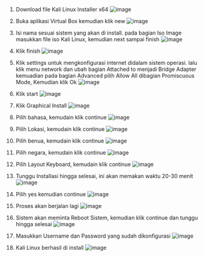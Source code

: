 1. Download file Kali Linux Installer x64
   ![image](https://github.com/user-attachments/assets/e66eeffb-2b85-45dc-addc-41ea4d1dde25)

2. Buka aplikasi Virtual Box kemudian klik new
   ![image](https://github.com/user-attachments/assets/a2b60fcc-b93e-4a7a-b87b-b749737317e8)

3. Isi nama sesuai sistem yang akan di install. pada bagian Iso Image masukkan file iso Kali Linux, kemudian next sampai finish
   ![image](https://github.com/user-attachments/assets/f5541056-a322-4fd7-bc72-c9870e21d183)

4. Klik finish
   ![image](https://github.com/user-attachments/assets/7c316b39-c5f9-4e0b-9ee9-d4ff4f0cf922)

5. Klik settings untuk mengkonfigurasi internet didalam sistem operasi. lalu klik menu network dan ubah bagian Attached to menjadi Bridge Adapter kemuadian pada bagian Advanced pilih Allow All dibagian Promiscuous Mode, Kemudian klik Ok
   ![image](https://github.com/user-attachments/assets/a6cf6778-b7ec-4e2e-a5f0-c134f6bf0b4b)

6. Klik start
   ![image](https://github.com/user-attachments/assets/44f3e8b2-84f0-4a95-a25a-289eae877ceb)

7. Klik Graphical Install
   ![image](https://github.com/user-attachments/assets/40227552-57e9-4273-9d92-e5d8c0e25594)

9. Pilih bahasa, kemudain klik continue
    ![image](https://github.com/user-attachments/assets/fad5d0a4-2e5d-4689-9ff5-187b0aff8a16)

11. Pilih Lokasi, kemudain klik continue
    ![image](https://github.com/user-attachments/assets/da1b3df1-cef8-423b-beb3-40abd1f4b0be)

13. Pilih benua, kemudain klik continue
    ![image](https://github.com/user-attachments/assets/d983dc46-81fc-46dd-8abf-9f743b213341)

15. Pilih negara, kemudain klik continue
    ![image](https://github.com/user-attachments/assets/c30c7924-1c9b-4caa-bb53-99babe08e1a9)

17. Pilih Layout Keyboard, kemudain klik continue
    ![image](https://github.com/user-attachments/assets/861f8e41-d3f2-4407-962a-ca8d5323a296)

19. Tunggu Installasi hingga selesai, ini akan memakan waktu 20-30 menit
    ![image](https://github.com/user-attachments/assets/d3e56136-c32a-48f6-a4ed-10f5f6f9aa62)

21. Pilih yes kemudian continue
    ![image](https://github.com/user-attachments/assets/f4e60de2-fa18-45ff-8663-ce84d3b8bf96)

23. Proses akan berjalan lagi
    ![image](https://github.com/user-attachments/assets/0f3a159f-0fb2-4515-830e-7927551f8d80)

25. Sistem akan meminta Reboot Sistem, kemudian klik continue dan tunggu hingga selesai
    ![image](https://github.com/user-attachments/assets/03a7731a-e54c-4ece-898d-b129c6c457bd)

27. Masukkan Username dan Password yang sudah dikonfigurasi
    ![image](https://github.com/user-attachments/assets/75111e97-ff10-4d8e-b9d8-f351edfb483d)

29. Kali Linux berhasil di install
    ![image](https://github.com/user-attachments/assets/aec8ae0e-110d-414a-ae99-cb0ca53c6348)
